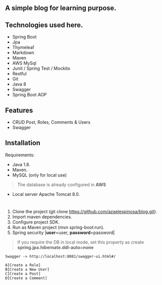 ## A simple blog for learning purpose.

## Technologies used here.
- Spring Boot
- Jpa
- Thymeleaf
- Markdown
- Maven
- AWS MySql
- Junit / Spring Test / Mockito
- Restful
- Git
- Java 8
- Swagger
- Spring Boot AOP

## Features
- CRUD Post, Roles, Comments & Users
- Swagger


## Installation

Requirements:

- Java 1.8.
- Maven.
- MySQL (only for local use)
 > The database is already configured in **AWS**
- Local server Apache Tomcat 8.0.



#

1. Clone the project (git clone https://github.com/azaelespinosa/blog.git).
2. Import maven dependencies. 
3. Configure project SDK.
2. Run as Maven project (mvn spring-boot:run).
4. Spring security |**user**=user, **password**=password|

> If you require the DB in local mode, set this property as create **spring.jpa.hibernate.ddl-auto=none**



```mermaid
Swagger -> http://localhost:8081/swagger-ui.html#/
```

```mermaid
A[Create a Role]
B[Create a New User]
C[Create a Post]
D[Create a Comment]
```